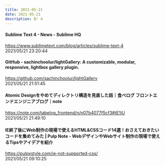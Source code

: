 ```yaml
---
title: 2021-05-21
date: 2021-05-21
description: B! 4
---
```


#### Sublime Text 4 - News - Sublime HQ
https://www.sublimetext.com/blog/articles/sublime-text-4<br>
2021/05/21 23:20:44<br>


#### GitHub - sachinchoolur/lightGallery: A customizable, modular, responsive, lightbox gallery plugin.
https://github.com/sachinchoolur/lightGallery<br>
2021/05/21 21:51:45<br>


#### Atomic Designをやめてディレクトリ構造を見直した話｜食べログ フロントエンドエンジニアブログ｜note
https://note.com/tabelog_frontend/n/n07b4077f5cf3#tE1iU<br>
2021/05/21 21:49:10<br>


#### IE終了後にWeb制作の現場で使えるHTML&CSSコード14選！おさえておきたいコードを集めてみた | Pulp Note - WebデザインやWebサイト制作の現場で使えるTipsやアイデアを紹介
https://pulpxstyle.com/ie-not-supported-css/<br>
2021/05/21 09:10:25<br>


